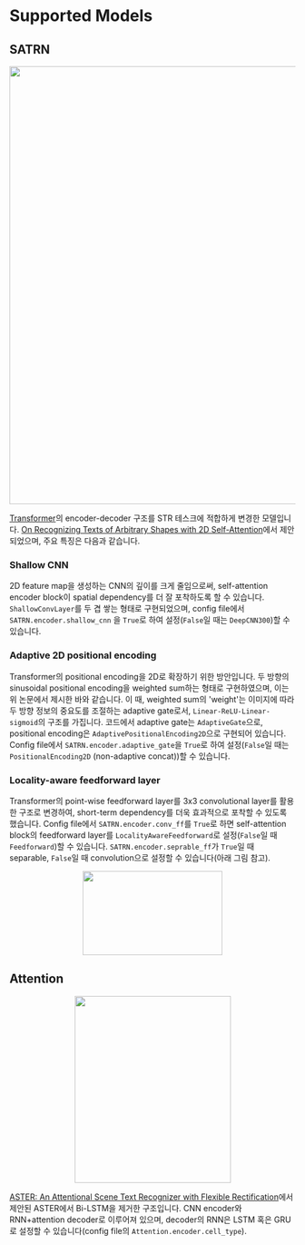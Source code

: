 # Supported Models

## SATRN
<div align="center">
    <img src="https://github.com/pstage-ocr-team6/ocr-teamcode/blob/main/assets/SATRN.png" width="660" height="771">
</div>

[Transformer](https://arxiv.org/abs/1706.03762)의 encoder-decoder 구조를 STR 테스크에 적합하게 변경한 모델입니다. [On Recognizing Texts of Arbitrary Shapes with 2D Self-Attention](https://arxiv.org/abs/1910.04396)에서 제안되었으며, 주요 특징은 다음과 같습니다.

### Shallow CNN
2D feature map을 생성하는 CNN의 깊이를 크게 줄임으로써, self-attention encoder block이 spatial dependency를 더 잘 포착하도록 할 수 있습니다. `ShallowConvLayer`를 두 겹 쌓는 형태로 구현되었으며, config file에서 `SATRN.encoder.shallow_cnn` 을 `True`로 하여 설정(`False`일 때는 `DeepCNN300`)할 수 있습니다.

### Adaptive 2D positional encoding
Transformer의 positional encoding을 2D로 확장하기 위한 방안입니다. 두 방향의 sinusoidal positional encoding을 weighted sum하는 형태로 구현하였으며, 이는 위 논문에서 제시한 바와 같습니다. 이 때, weighted sum의 'weight'는 이미지에 따라 두 방향 정보의 중요도를 조절하는 adaptive gate로서, `Linear-ReLU-Linear-sigmoid`의 구조를 가집니다. 코드에서 adaptive gate는 `AdaptiveGate`으로, positional encoding은 `AdaptivePositionalEncoding2D`으로 구현되어 있습니다. Config file에서 `SATRN.encoder.adaptive_gate`을 `True`로 하여 설정(`False`일 때는 `PositionalEncoding2D` (non-adaptive concat))할 수 있습니다.

### Locality-aware feedforward layer
Transformer의 point-wise feedforward layer를 3x3 convolutional layer를 활용한 구조로 변경하여, short-term dependency를 더욱 효과적으로 포착할 수 있도록 했습니다. Config file에서 `SATRN.encoder.conv_ff`를 `True`로 하면 self-attention block의 feedforward layer를 `LocalityAwareFeedforward`로 설정(`False`일 때 `Feedforward`)할 수 있습니다. `SATRN.encoder.seprable_ff`가 `True`일 때 separable, `False`일 때 convolution으로 설정할 수 있습니다(아래 그림 참고).
<div align="center">
    <img src="https://github.com/pstage-ocr-team6/ocr-teamcode/blob/main/assets/SATRN_feedforward.png" width="246" height="148">
</div>

## Attention
<div align="center">
    <img src="https://github.com/pstage-ocr-team6/ocr-teamcode/blob/main/assets/Attention.png" width="275" height="329">
</div>

[ASTER: An Attentional Scene Text Recognizer with Flexible Rectification](https://ieeexplore.ieee.org/document/8395027)에서 제안된 ASTER에서 Bi-LSTM을 제거한 구조입니다. CNN encoder와 RNN+attention decoder로 이루어져 있으며, decoder의 RNN은 LSTM 혹은 GRU로 설정할 수 있습니다(config file의  `Attention.encoder.cell_type`).